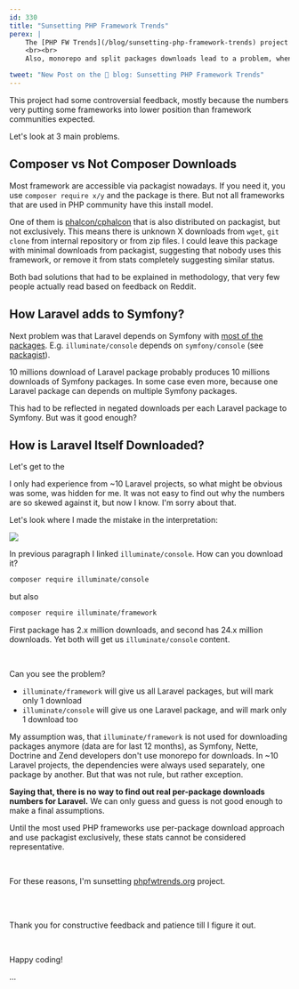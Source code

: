 ```yaml
---
id: 330
title: "Sunsetting PHP Framework Trends"
perex: |
    The [PHP FW Trends](/blog/sunsetting-php-framework-trends) project was introduced 2 years ago with a goal to compare download statistics over "what they say on the internet". The methodology was based on Packagist data, which worked but had some flaws.
    <br><br>
    Also, monorepo and split packages downloads lead to a problem, when 1 monorepo download has hidden 10-30 package downloads. **There is no way to detect what packages are downloaded or used exactly**, so [this project should be stopped to avoid showing miss-leading](/blog/2020/03/09/art-of-letting-go/) data far from reality.

tweet: "New Post on the 🐘 blog: Sunsetting PHP Framework Trends"
---
```


This project had some controversial feedback, mostly because the numbers very putting some frameworks into lower position than framework communities expected.

Let's look at 3 main problems.

## Composer vs Not Composer Downloads

Most framework are accessible via packagist nowadays. If you need it, you use `composer require x/y` and the package is there. But not all frameworks that are used in PHP community have this install model.

One of them is [phalcon/cphalcon](https://packagist.org/packages/phalcon/cphalcon) that is also distributed on packagist, but not exclusively. This means there is unknown X downloads from `wget`, `git clone` from internal repository or from zip files. I could leave this package with minimal downloads from packagist, suggesting that nobody uses this framework, or remove it from stats completely suggesting similar status.

Both bad solutions that had to be explained in methodology, that very few people
actually read based on feedback on Reddit.

## How Laravel adds to Symfony?

Next problem was that Laravel depends on Symfony with [most of the packages](https://packagist.org/packages/laravel/framework). E.g. `illuminate/console` depends on `symfony/console` (see [packagist](https://packagist.org/packages/illuminate/console)).

10 millions download of Laravel package probably produces 10 millions downloads of Symfony packages. In some case even more, because one Laravel package can depends on multiple Symfony packages.

This had to be reflected in negated downloads per each Laravel package to Symfony. But was it good enough?

## How is Laravel Itself Downloaded?

Let's get to the

I only had experience from ~10 Laravel projects, so what might be obvious was some, was hidden for me. It was not easy to find out why the numbers are so skewed against it, but now I know. I'm sorry about that.

Let's look where I made the mistake in the interpretation:

<img src="https://user-images.githubusercontent.com/924196/127477591-8b1550a8-f2f9-41ad-8492-0b16496663f8.png" class="img-thumbnail">

<br>

In previous paragraph I linked `illuminate/console`. How can you download it?

```bash
composer require illuminate/console
```

but also

```bash
composer require illuminate/framework
```

First package has 2.x million downloads, and second has 24.x million downloads. Yet both will get us `illuminate/console` content.

<br>

Can you see the problem?

* `illuminate/framework` will give us all Laravel packages, but will mark only 1 download
* `illuminate/console` will give us one Laravel package, and will mark only 1 download too

My assumption was, that `illuminate/framework` is not used for downloading packages anymore (data are for last 12 months), as Symfony, Nette, Doctrine and Zend developers don't use monorepo for downloads. In ~10 Laravel projects, the dependencies were always used separately, one package by another. But that was not rule, but rather exception.

**Saying that, there is no way to find out real per-package downloads numbers for Laravel.** We can only guess and guess is not good enough to make a final assumptions.

Until the most used PHP frameworks use per-package download approach and use packagist exclusively, these stats cannot be considered representative.

<br>

For these reasons, I'm sunsetting [phpfwtrends.org](https://phpfwtrends.org/) project.

<br><br>

Thank you for constructive feedback and patience till I figure it out.

<br>

Happy coding!










...
